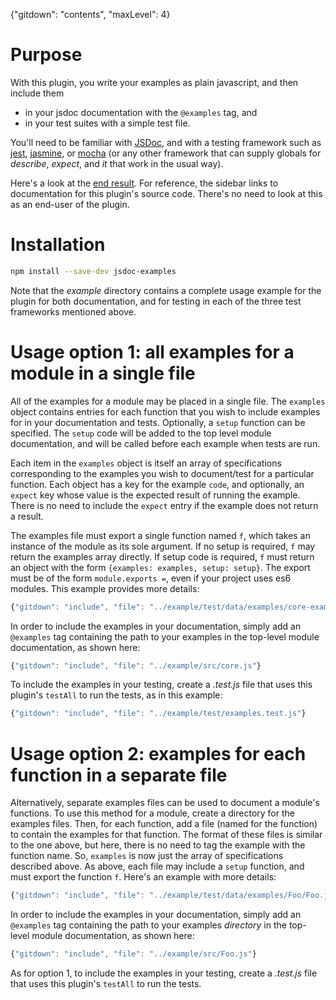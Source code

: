 {"gitdown": "contents", "maxLevel": 4}

# Purpose

With this plugin, you write your examples as plain javascript, and then
include them
- in your jsdoc documentation with the `@examples` tag, and
- in your test suites with a simple test file.

You'll need to be familiar with [JSDoc](https://jsdoc.app/index.html), and with a testing framework such as
[jest](https://jestjs.io/), [jasmine](https://jasmine.github.io/), or [mocha](https://mochajs.org/) (or any other framework that can supply globals for *describe*, *expect*, and *it* that work in the usual way).

Here's a look at the 
<a href="./example-docs/index.html" target="_blank">end result</a>.  For reference, the sidebar links to documentation for this plugin's source code.  There's no need to look at this as an end-user of the plugin.

# Installation

```sh
npm install --save-dev jsdoc-examples
```
Note that the *example* directory contains a complete usage example for the plugin for both documentation, and for testing in each of the three test frameworks mentioned above.

# Usage option 1: all examples for a module in a single file

All of the examples for a module may be placed in a single file.  The `examples` object contains entries for each function that you wish to include 
examples for in your documentation and tests.  Optionally, a `setup` function can be specified.  The `setup` code will be added to the top level module documentation, and will be called before each example when tests are run.

Each item in the `examples` object is itself an array of specifications
corresponding to 
the examples you wish to document/test for a particular function.  Each object has a key for the example `code`, and optionally, an `expect` key whose value is the expected result of running the example.  There is no need to include the `expect` entry if the example does not return a result.  

The examples file must export a single function named `f`, which takes an instance of the module as its sole argument.  If no setup is required, `f`
may return the examples array directly.  If setup code is required, `f` must
return an object with the form `{examples: examples, setup: setup}`.  The export must be of the form `module.exports =`, even if your project uses es6 modules.  This example provides more details:
```javascript
{"gitdown": "include", "file": "../example/test/data/examples/core-examples.js"}
```
In order to include the examples in your documentation, simply add an 
`@examples` tag containing the path to your examples in the top-level module
documentation, as shown here:
```javascript
{"gitdown": "include", "file": "../example/src/core.js"}
```
To include the examples in your testing, create a *.test.js* file that uses this plugin's `testAll` to run the tests, as in this example:
```javascript
{"gitdown": "include", "file": "../example/test/examples.test.js"}
```

# Usage option 2: examples for each function in a separate file

Alternatively, separate examples files can be used to document a module's functions.  To use this method for a module, create a directory for the examples files.  Then, for each function, add a file (named for the function) to contain the examples for that function.  The format of these files is similar to
the one above, but here, there is no need to tag the example with the function name.  So, `examples` is now just the array of specifications described above.
As above, each file may include a `setup` function, and must export the function `f`.  Here's an example with more details:
```javascript
{"gitdown": "include", "file": "../example/test/data/examples/Foo/Foo.js"}
```
In order to include the examples in your documentation, simply add an 
`@examples` tag containing the path to your examples *directory* in the top-level module documentation, as shown here:
```javascript
{"gitdown": "include", "file": "../example/src/Foo.js"}
```
As for option 1, to include the examples in your testing, create a *.test.js* file that uses this plugin's `testAll` to run the tests.
